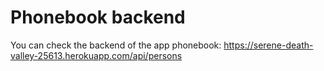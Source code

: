 # Phonebook backend 

You can check the backend of the app phonebook: https://serene-death-valley-25613.herokuapp.com/api/persons
